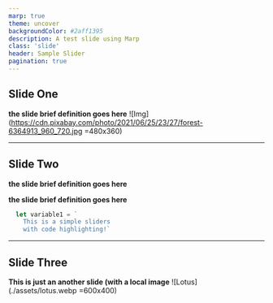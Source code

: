 ```yaml
---
marp: true
theme: uncover
backgroundColor: #2aff1395
description: A test slide using Marp
class: 'slide'
header: Sample Slider
pagination: true
---
```


## Slide One

**the slide brief definition goes here**
![Img](https://cdn.pixabay.com/photo/2021/06/25/23/27/forest-6364913_960_720.jpg =480x360)

---

## Slide Two

**the slide brief definition goes here**

**the slide brief definition goes here**
```js
  let variable1 = `
    This is a simple sliders
    with code highlighting!`
```

---

## Slide Three

**This is just an another slide (with a local image**
![Lotus](./assets/lotus.webp =600x400)

